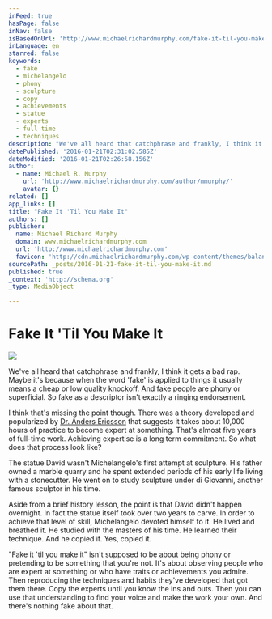 ```yaml
---
inFeed: true
hasPage: false
inNav: false
isBasedOnUrl: 'http://www.michaelrichardmurphy.com/fake-it-til-you-make-it/'
inLanguage: en
starred: false
keywords:
  - fake
  - michelangelo
  - phony
  - sculpture
  - copy
  - achievements
  - statue
  - experts
  - full-time
  - techniques
description: "We've all heard that catchphrase and frankly, I think it gets a bad rap. Maybe it's because when the word 'fake' is applied to things it usually means a cheap or low quality knockoff. And fake people are phony or superficial. So fake as a descriptor isn't exactly a ringing endorsement."
datePublished: '2016-01-21T02:31:02.585Z'
dateModified: '2016-01-21T02:26:58.156Z'
author:
  - name: Michael R. Murphy
    url: 'http://www.michaelrichardmurphy.com/author/mmurphy/'
    avatar: {}
related: []
app_links: []
title: "Fake It 'Til You Make It"
authors: []
publisher:
  name: Michael Richard Murphy
  domain: www.michaelrichardmurphy.com
  url: 'http://www.michaelrichardmurphy.com'
  favicon: 'http://cdn.michaelrichardmurphy.com/wp-content/themes/balance/images/favicon.ico'
sourcePath: _posts/2016-01-21-fake-it-til-you-make-it.md
published: true
_context: 'http://schema.org'
_type: MediaObject

---
```

# Fake It 'Til You Make It
![](https://the-grid-user-content.s3-us-west-2.amazonaws.com/71ea7631-4889-454d-993a-83e6e0015c57.jpg)

We've all heard that catchphrase and frankly, I think it gets a bad rap. Maybe it's because when the word 'fake' is applied to things it usually means a cheap or low quality knockoff. And fake people are phony or superficial. So fake as a descriptor isn't exactly a ringing endorsement.

I think that's missing the point though. There was a theory developed and popularized by [Dr. Anders Ericsson][0] that suggests it takes about 10,000 hours of practice to become expert at something. That's almost five years of full-time work. Achieving expertise is a long term commitment. So what does that process look like?

The statue David wasn't Michelangelo's first attempt at sculpture. His father owned a marble quarry and he spent extended periods of his early life living with a stonecutter. He went on to study sculpture under di Giovanni, another famous sculptor in his time.

Aside from a brief history lesson, the point is that David didn't happen overnight. In fact the statue itself took over two years to carve. In order to achieve that level of skill, Michelangelo devoted himself to it. He lived and breathed it. He studied with the masters of his time. He learned their technique. And he copied it. Yes, copied it.

"Fake it 'til you make it" isn't supposed to be about being phony or pretending to be something that you're not. It's about observing people who are expert at something or who have traits or achievements you admire. Then reproducing the techniques and habits they've developed that got them there. Copy the experts until you know the ins and outs. Then you can use that understanding to find your voice and make the work your own. And there's nothing fake about that.

[0]: http://www.psy.fsu.edu/faculty/ericsson.dp.html
